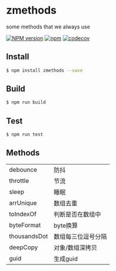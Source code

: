 # zmethods
some methods that we always use

[![NPM version][npm-image]][npm-url]
[![npm](https://img.shields.io/npm/dt/zmethods.svg)](https://www.npmjs.com/package/zmethods)
[![codecov](https://codecov.io/gh/klren0312/zutils/branch/master/graph/badge.svg)](https://codecov.io/gh/klren0312/zutils)

[npm-image]: https://img.shields.io/badge/npm-v1.0.10-blue.svg
[npm-url]: https://www.npmjs.com/package/zmethods

## Install
```bash
$ npm install zmethods --save
```

## Build
```bash
$ npm run build
```

## Test
```bash
$ npm run test
```

## Methods

|||
|----|----|
|debounce|防抖|
|throttle|节流|
|sleep|睡眠|
|arrUnique|数组去重|
|toIndexOf|判断是否在数组中|
|byteFormat|byte换算|
|thousandsDot|数组每三位逗号分隔|
|deepCopy|对象/数组深拷贝|
|guid|生成guid|

